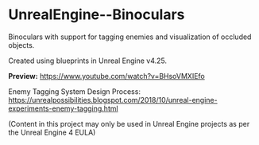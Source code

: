 # UnrealEngine--Binoculars

Binoculars with support for tagging enemies and visualization of occluded objects.

Created using blueprints in Unreal Engine v4.25.

**Preview:** https://www.youtube.com/watch?v=BHsoVMXIEfo

Enemy Tagging System Design Process: https://unrealpossibilities.blogspot.com/2018/10/unreal-engine-experiments-enemy-tagging.html

(Content in this project may only be used in Unreal Engine projects as per the Unreal Engine 4 EULA)
